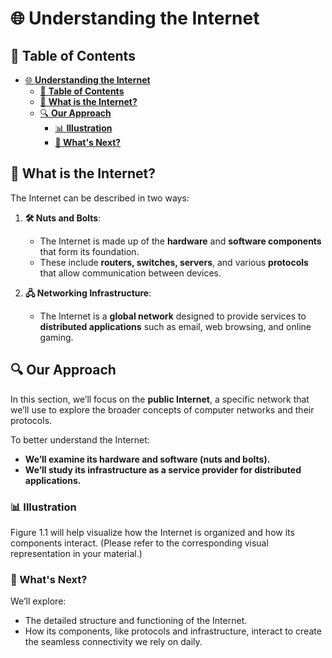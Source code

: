 
# 🌐 **Understanding the Internet**

## 📑 **Table of Contents**
- [🌐 **Understanding the Internet**](#-understanding-the-internet)
  - [📑 **Table of Contents**](#-table-of-contents)
  - [🤔 **What is the Internet?**](#-what-is-the-internet)
  - [🔍 **Our Approach**](#-our-approach)
    - [📊 **Illustration**](#-illustration)
    - [**🚀 What's Next?**](#-whats-next)

## 🤔 **What is the Internet?**
The Internet can be described in two ways:  

1. **🛠️ Nuts and Bolts**:  
   - The Internet is made up of the **hardware** and **software components** that form its foundation.  
   - These include **routers, switches, servers**, and various **protocols** that allow communication between devices.  

2. **🖧 Networking Infrastructure**:  
   - The Internet is a **global network** designed to provide services to **distributed applications** such as email, web browsing, and online gaming.  


## 🔍 **Our Approach**
In this section, we’ll focus on the **public Internet**, a specific network that we’ll use to explore the broader concepts of computer networks and their protocols.  

To better understand the Internet:  
- **We’ll examine its hardware and software (nuts and bolts).**  
- **We’ll study its infrastructure as a service provider for distributed applications.**

### 📊 **Illustration**  
Figure 1.1 will help visualize how the Internet is organized and how its components interact. (Please refer to the corresponding visual representation in your material.)


### **🚀 What's Next?**
We’ll explore:
- The detailed structure and functioning of the Internet.  
- How its components, like protocols and infrastructure, interact to create the seamless connectivity we rely on daily.  
